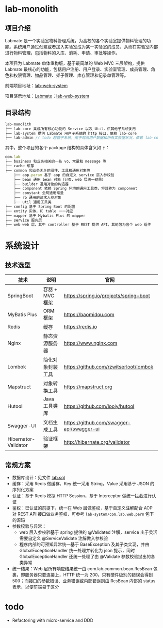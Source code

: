 # lab-monolith

## 项目介绍

Labmate 是一个实验室物料管理系统，为高校的各个实验室提供物料管理的功能。系统用户通过创建或者加入实验室成为某一实验室的成员，从而在实验室内部进行物料管理，包括物料的入库、消耗、申请、审批等操作。



本项目为 Labmate 单体重构版，基于最简单的 Web MVC 三层架构，提供 Labmate 最核心的功能，包括用户注册、用户登录、实验室管理、成员管理、角色和权限管理、物品管理、架子管理、库存管理和记录单管理等。

前端项目地址：[lab-web-system](https://github.com/h428/lab-web-system)

项目演示地址：[Labmate](http://124.221.132.55)；[lab-web-system](http://124.221.132.55:81/lab)



## 目录结构

```js
lab-monolith
├── lab-core 集成所有核心功能的 Service 以及 Util，供其他子系统复用
├── lab-system 提供 Labmate 用户子系统的 http 接口，依赖 lab-core
├── lab-admin // todo 超管子系统，用于观测用户数据和所有实验室状况，依赖 lab-core
```

其中，整个项目的各个 package 结构的具体含义如下：

```js
com.lab
├── business 和业务相关的一些 vo、常量和 message 等
├── cache 缓存
├── common 和业务无关的组件、工具和通用对象等
    ├── aop.param 基于 aop 的自定义 service 层入参校验
    ├── bean 通用 bean 对象（分页，web 层统一结果）
    ├── builder 通用对象的构造器
    ├── component 依赖 Spring 环境的通用工具类，将其称为 component
    ├── constant 全局通用常量
    ├── ro 通用的请求入参对象
    ├── util 通用工具类
├── config 基于 Spring Boot 的配置
├── entity 实体，和 table 一一对应
├── mapper 基于 Mybatis Plus 的 mapper
├── service 服务层
├── web web 层，其中 controller 基于 REST 提供 API，其他包为各个 web 组件
```



# 系统设计

## 技术选型

|技术|说明|官网|
| --- | --- | --- |
|SpringBoot|容器 + MVC 框架| https://spring.io/projects/spring-boot |
|MyBatis Plus|ORM 框架|https://baomidou.com |
|Redis|缓存| https://redis.io |
|Nginx|静态资源服务器| https://www.nginx.com |
|Lombok| 简化对象封装工具 | https://github.com/rzwitserloot/lombok |
|Mapstruct|对象转换工具| https://mapstruct.org |
|Hutool| Java 工具类库 | https://github.com/looly/hutool |
|Swagger-UI|文档生成工具| https://github.com/swagger-api/swagger-ui |
|Hibernator-Validator| 验证框架| http://hibernate.org/validator |

## 常规方案

- 数据库设计：见文件 [lab.sql](./doc/lab.sql)
- 缓存：采用 Redis 做缓存，Key 统一采用 String，Value 采用基于 JSON 的序列化方案
- 认证：基于 Redis 模拟 HTTP Session，基于 Interceptor 做统一拦截进行认证
- 鉴权：已认证的前提下，统一在 Web 层做鉴权，基于自定义注解配合 AOP 对 REST API 接口做业务鉴权，可参考 `lab-system/com.lab.web.perm` 包下的源码
- 参数校验与异常：
    - web 层入参校验基于 spring 提供的 @Validated 注解，service 出于灵活需要自定义 @ServiceValidate 注解做入参校验
    - 程序内部的可预知异常统一基于 BaseException 及其子类实现，并由 GlobalExceptionHandler 统一处理并转化为 json 提示，同时 GlobalExceptionHandler 还统一处理了由 @Validate 参数校验抛出的各类异常
- 统一结果：Web 层所有响应结果统一由 com.lab.common.bean.ResBean 包裹，即服务器只要连接上，HTTP 统一为 200，只有硬件级别的错误会得到 500；而接口的参数错误、业务错误或内部错误则由 ResBean 内部的 status 表示，以便前端易于区分

# todo

- Refactoring with micro-service and DDD